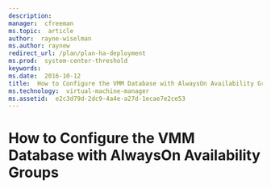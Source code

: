 ```yaml
---
description:  
manager:  cfreeman
ms.topic:  article
author:  rayne-wiselman
ms.author: raynew
redirect_url: /plan/plan-ha-deployment
ms.prod:  system-center-threshold
keywords:  
ms.date:  2016-10-12
title:  How to Configure the VMM Database with AlwaysOn Availability Groups
ms.technology:  virtual-machine-manager
ms.assetid:  e2c3d79d-2dc9-4a4e-a27d-1ecae7e2ce53
---
```


# How to Configure the VMM Database with AlwaysOn Availability Groups
